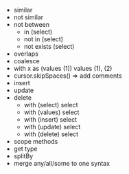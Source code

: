 - similar
- not similar
- not between
  - in (select)
  - not in (select)
  - not exists (select)
- overlaps
- coalesce
- with x as (values (1)) values (1), (2) 
- cursor.skipSpaces() => add comments
- insert
- update
- delete
  - with (select) select
  - with (values) select
  - with (insert) select
  - with (update) select
  - with (delete) select
- scope methods
- get type
- splitBy
- merge any/all/some to one syntax